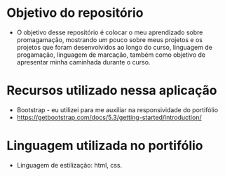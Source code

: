 
# Objetivo do repositório
   * O objetivo desse repositório é colocar o meu aprendizado sobre promagamação, mostrando um pouco sobre meus projetos e os projetos que foram desenvolvidos ao longo do curso, linguagem de progamação, linguagem de marcação, também como objetivo de apresentar minha caminhada durante o curso. 

# Recursos utilizado nessa aplicação
  * Bootstrap - eu utilizei para me auxiliar na responsividade do portifólio
  * https://getbootstrap.com/docs/5.3/getting-started/introduction/


# Linguagem utilizada no portifólio
  * Linguagem de estilização: html, css.

